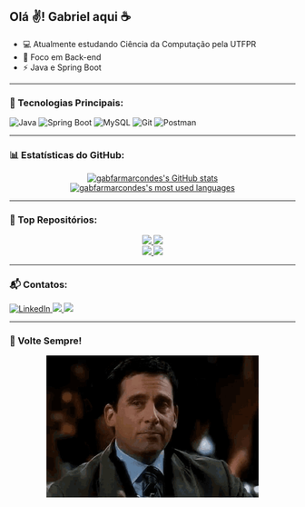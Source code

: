 ## Olá ✌️! Gabriel aqui ☕

- 💻 Atualmente estudando Ciência da Computação pela UTFPR  
- 🚀 Foco em Back-end  
- ⚡ Java e Spring Boot  

---

### 🚀 Tecnologias Principais:

![Java](https://img.shields.io/badge/Java-%23ED8B00.svg??style=for-the-badge&logo=openjdk&logoColor=white)
![Spring Boot](https://img.shields.io/badge/SpringBoot-6DB33F?style=for-the-badge&logo=Spring&logoColor=white)
![MySQL](https://img.shields.io/badge/MySQL-00000F?style=for-the-badge&logo=mysql&logoColor=white)
![Git](https://img.shields.io/badge/GIT-E44C30?style=for-the-badge&logo=git&logoColor=white)
![Postman](https://img.shields.io/badge/Postman-FF6C37.svg?style=for-the-badge&logo=Postman&logoColor=white)

---

### 📊 Estatísticas do GitHub:
<div align="center">
  <a href="https://github.com/gabfarmarcondes/github-readme-stats">
    <img height="180em" src="https://github-readme-stats.vercel.app/api?username=gabfarmarcondes&show_icons=true&theme=dark&cache_seconds=31" alt="gabfarmarcondes's GitHub stats" />
  </a>
  <a href="https://github.com/gabfarmarcondes/github-readme-stats">
    <img height="180em" src="https://github-readme-stats.vercel.app/api/top-langs/?username=gabfarmarcondes&layout=compact&theme=dark&cache_seconds=31" alt="gabfarmarcondes's most used languages" />
  </a>
</div>

---

### 🌟 Top Repositórios:
<div align="center">
  <a href="https://github.com/Software-Project-BCC3004/backend">
    <img src="https://github-readme-stats.vercel.app/api/pin/?username=Software-Project-BCC3004&repo=backend&theme=dark" />
  </a>
    <a href="https://github.com/gabfarmarcondes/Aberto-Agora">
    <img src="https://github-readme-stats.vercel.app/api/pin/?username=gabfarmarcondes&repo=Aberto-Agora&theme=dark" />
  </a>
  <br/>
  <a href="https://github.com/gabfarmarcondes/Furia-Bot">
    <img src="https://github-readme-stats.vercel.app/api/pin/?username=gabfarmarcondes&repo=Furia-Bot&theme=dark" />
  </a>
    <a href="https://github.com/gabfarmarcondes/CRUD_Project">
    <img src="https://github-readme-stats.vercel.app/api/pin/?username=gabfarmarcondes&repo=CRUD_Project&theme=dark" />
  </a>
</div>

---

### 📬 Contatos:
<div>
  <a href="https://www.linkedin.com/in/gabfariasmarcondes" target="_blank">
    <img loading="lazy" src="https://img.shields.io/badge/-LinkedIn-%230077B5?style=for-the-badge&logo=linkedin&logoColor=white" alt="LinkedIn">
  </a>
  <a href="mailto:gabrie.farias2024@outlook.com.br">
    <img loading="lazy" src="https://img.shields.io/badge/Microsoft_Outlook-0078D4?logo=microsoft-outlook&logoColor=white&style=for-the-badge" target="_blank">
  </a>
  <a href="https://www.instagram.com/gabriel.fmarcondes/" target="_blank">
    <img loading="lazy" src="https://img.shields.io/badge/-Instagram-%23E4405F?style=for-the-badge&logo=instagram&logoColor=white" target="_blank">
  </a>
</div>

---

### 👋 Volte Sempre!
<div align="center">
  <img height=250 alt="volteSempre" src="michael-scott-wink.gif">
</div>
